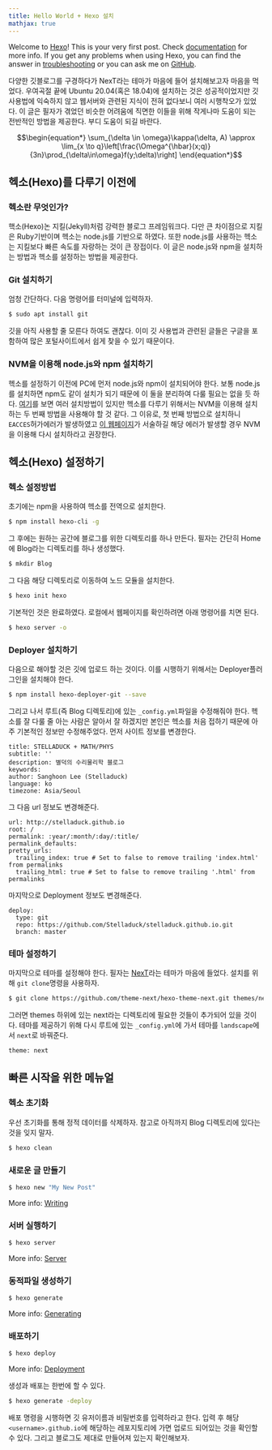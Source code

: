 ```yaml
---
title: Hello World + Hexo 설치
mathjax: true
---
```

Welcome to [Hexo](https://hexo.io/)! This is your very first post. Check [documentation](https://hexo.io/docs/) for more info. If you get any problems when using Hexo, you can find the answer in [troubleshooting](https://hexo.io/docs/troubleshooting.html) or you can ask me on [GitHub](https://github.com/hexojs/hexo/issues).

다양한 깃블로그를 구경하다가 NexT라는 테마가 마음에 들어 설치해보고자 마음을 먹었다. 우여곡절 끝에 Ubuntu 20.04(혹은 18.04)에 설치하는 것은 성공적이었지만 깃 사용법에 익숙하지 않고 웹서버와 관련된 지식이 전혀 없다보니 여러 시행착오가 있었다. 이 글은 필자가 겪었던 비슷한 어려움에 직면한 이들을 위해 작게나마 도움이 되는 전반적인 방법을 제공한다. 부디 도움이 되길 바란다.

$$\begin{equation*}
\sum_{\delta \in \omega}\kappa(\delta, A) \approx \lim_{x \to q}\left[\frac{\Omega^{\hbar}(x;q)}{3n}\prod_{\delta\in\omega}f(y;\delta)\right]
\end{equation*}$$

## 헥소(Hexo)를 다루기 이전에

### 헥소란 무엇인가?

핵소(Hexo)논 지킬(Jekyll)처럼 강력한 블로그 프레임워크다. 다만 큰 차이점으로 지킬은 Ruby기반이며 헥소는 node.js를 기반으로 하였다. 또한 node.js를 사용하는 헥소는 지킬보다 빠른 속도를 자랑하는 것이 큰 장접이다. 이 글은 node.js와 npm을 설치하는 방법과 헥소를 설정하는 방법을 제공한다.

### Git 설치하기

엄청 간단하다. 다음 명령어를 터미널에 입력하자.
``` bash
$ sudo apt install git
```
깃을 아직 사용할 줄 모른다 하여도 괜찮다. 이미 깃 사용법과 관련된 글들은 구글을 포함하여 많은 포털사이트에서 쉽게 찾을 수 있기 때문이다.

### NVM을 이용해 node.js와 npm 설치하기

헥소를 설정하기 이전에 PC에 먼저 node.js와 npm이 설치되어야 한다. 보통 node.js를 설치하면 npm도 같이 설치가 되기 때문에 이 둘을 분리하여 다룰 필요는 없을 듯 하다. [여기](https://linuxize.com/post/how-to-install-node-js-on-ubuntu-18.04/)를 보면 여러 설치방법이 있지만 헥소를 다루기 위해서는 NVM을 이용해 설치하는 두 번째 방법을 사용해야 할 것 같다. 그 이유로, 첫 번째 방법으로 설치하니 `EACCES`허가에러가 발생하였고 [이 웹페이지](https://docs.npmjs.com/resolving-eacces-permissions-errors-when-installing-packages-globally)가 서술하길 해당 에러가 발생할 경우 NVM을 이용해 다시 설치하라고 권장한다.

## 헥소(Hexo) 설정하기

### 헥소 설정방법

초기에는 npm을 사용하여 헥소를 전역으로 설치한다.
``` bash
$ npm install hexo-cli -g
```
그 후에는 원하는 공간에 블로그를 위한 디렉토리를 하나 만든다. 필자는 간단히 Home에 Blog라는 디렉토리를 하나 생성했다.
``` bash
$ mkdir Blog
```
그 다음 해당 디렉토리로 이동하여 노드 모듈을 설치한다.
``` bash
$ hexo init hexo
```
기본적인 것은 완료하였다. 로컬에서 웹페이지를 확인하려면 아래 명령어를 치면 된다.
``` bash
$ hexo server -o
```

### Deployer 설치하기

다음으로 해야할 것은 깃에 업로드 하는 것이다. 이를 시행하기 위해서는 Deployer플러그인을 설치해야 한다. 
``` bash
$ npm install hexo-deployer-git --save
```
그리고 나서 루트(즉 Blog 디렉토리)에 있는 `_config.yml`파일을 수정해줘야 한다. 헥소를 잘 다룰 줄 아는 사람은 알아서 잘 하겠지만 본인은 헥소를 처음 접하기 때문에 아주 기본적인 정보만 수정해주었다. 먼저 사이트 정보를 변경한다.
```
title: STELLADUCK + MATH/PHYS
subtitle: ''
description: 별덕의 수리물리학 블로그
keywords:
author: Sanghoon Lee (Stelladuck)
language: ko
timezone: Asia/Seoul
```

그 다음 url 정보도 변경해준다.
```
url: http://stelladuck.github.io
root: /
permalink: :year/:month/:day/:title/
permalink_defaults:
pretty_urls:
  trailing_index: true # Set to false to remove trailing 'index.html' from permalinks
  trailing_html: true # Set to false to remove trailing '.html' from permalinks
```

마지막으로 Deployment 정보도 변경해준다.
```
deploy:
  type: git
  repo: https://github.com/Stelladuck/stelladuck.github.io.git
  branch: master
```

### 테마 설정하기

마지막으로 테마를 설정해야 한다. 필자는 [NexT](https://github.com/theme-next/hexo-theme-next)라는 테마가 마음에 들었다. 설치를 위해 `git clone`명령을 사용하자.
``` bash
$ git clone https://github.com/theme-next/hexo-theme-next.git themes/next
```
그러면 themes 하위에 있는 next라는 디렉토리에 필요한 것들이 추가되어 있을 것이다. 테마를 제공하기 위해 다시 루트에 있는 `_config.yml`에 가서 테마를 `landscape`에서 `next`로 바꿔준다.
``` bash
theme: next
```

## 빠른 시작을 위한 메뉴얼

### 헥소 초기화
우선 초기화를 통해 정적 데이터를 삭제하자. 참고로 아직까지 Blog 디렉토리에 있다는 것을 잊지 말자.
``` bash
$ hexo clean
```

### 새로운 글 만들기

``` bash
$ hexo new "My New Post"
```

More info: [Writing](https://hexo.io/docs/writing.html)

### 서버 실행하기

``` bash
$ hexo server
```

More info: [Server](https://hexo.io/docs/server.html)

### 동적파일 생성하기

``` bash
$ hexo generate
```

More info: [Generating](https://hexo.io/docs/generating.html)

### 배포하기

``` bash
$ hexo deploy
```

More info: [Deployment](https://hexo.io/docs/one-command-deployment.html)

생성과 배포는 한번에 할 수 있다.
``` bash
$ hexo generate -deploy
```
배포 명령을 시행하면 깃 유저이름과 비밀번호를 입력하라고 한다. 입력 후 해당 `<username>.github.io`에 해당하는 레포지토리에 가면 업로드 되어있는 것을 확인할 수 있다. 그리고 블로그도 제대로 만들어져 있는지 확인해보자.
